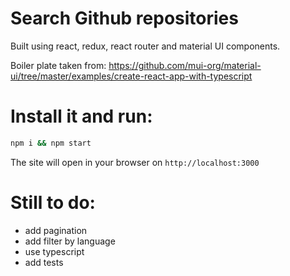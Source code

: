# Search Github repositories

Built using react, redux, react router and material UI components.

Boiler plate taken from: https://github.com/mui-org/material-ui/tree/master/examples/create-react-app-with-typescript

# Install it and run:

```sh
npm i && npm start
```

The site will open in your browser on `http://localhost:3000`

# Still to do:

- add pagination
- add filter by language
- use typescript
- add tests

